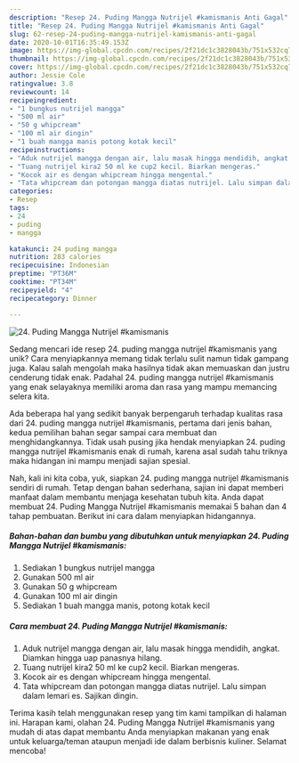 ```yaml
---
description: "Resep 24. Puding Mangga Nutrijel #kamismanis Anti Gagal"
title: "Resep 24. Puding Mangga Nutrijel #kamismanis Anti Gagal"
slug: 62-resep-24-puding-mangga-nutrijel-kamismanis-anti-gagal
date: 2020-10-01T16:35:49.153Z
image: https://img-global.cpcdn.com/recipes/2f21dc1c3828043b/751x532cq70/24-puding-mangga-nutrijel-kamismanis-foto-resep-utama.jpg
thumbnail: https://img-global.cpcdn.com/recipes/2f21dc1c3828043b/751x532cq70/24-puding-mangga-nutrijel-kamismanis-foto-resep-utama.jpg
cover: https://img-global.cpcdn.com/recipes/2f21dc1c3828043b/751x532cq70/24-puding-mangga-nutrijel-kamismanis-foto-resep-utama.jpg
author: Jessie Cole
ratingvalue: 3.8
reviewcount: 14
recipeingredient:
- "1 bungkus nutrijel mangga"
- "500 ml air"
- "50 g whipcream"
- "100 ml air dingin"
- "1 buah mangga manis potong kotak kecil"
recipeinstructions:
- "Aduk nutrijel mangga dengan air, lalu masak hingga mendidih, angkat. Diamkan hingga uap panasnya hilang."
- "Tuang nutrijel kira2 50 ml ke cup2 kecil. Biarkan mengeras."
- "Kocok air es dengan whipcream hingga mengental."
- "Tata whipcream dan potongan mangga diatas nutrijel. Lalu simpan dalam lemari es. Sajikan dingin."
categories:
- Resep
tags:
- 24
- puding
- mangga

katakunci: 24 puding mangga 
nutrition: 283 calories
recipecuisine: Indonesian
preptime: "PT36M"
cooktime: "PT34M"
recipeyield: "4"
recipecategory: Dinner

---
```



![24. Puding Mangga Nutrijel #kamismanis](https://img-global.cpcdn.com/recipes/2f21dc1c3828043b/751x532cq70/24-puding-mangga-nutrijel-kamismanis-foto-resep-utama.jpg)

Sedang mencari ide resep 24. puding mangga nutrijel #kamismanis yang unik? Cara menyiapkannya memang tidak terlalu sulit namun tidak gampang juga. Kalau salah mengolah maka hasilnya tidak akan memuaskan dan justru cenderung tidak enak. Padahal 24. puding mangga nutrijel #kamismanis yang enak selayaknya memiliki aroma dan rasa yang mampu memancing selera kita.



Ada beberapa hal yang sedikit banyak berpengaruh terhadap kualitas rasa dari 24. puding mangga nutrijel #kamismanis, pertama dari jenis bahan, kedua pemilihan bahan segar sampai cara membuat dan menghidangkannya. Tidak usah pusing jika hendak menyiapkan 24. puding mangga nutrijel #kamismanis enak di rumah, karena asal sudah tahu triknya maka hidangan ini mampu menjadi sajian spesial.


Nah, kali ini kita coba, yuk, siapkan 24. puding mangga nutrijel #kamismanis sendiri di rumah. Tetap dengan bahan sederhana, sajian ini dapat memberi manfaat dalam membantu menjaga kesehatan tubuh kita. Anda dapat membuat 24. Puding Mangga Nutrijel #kamismanis memakai 5 bahan dan 4 tahap pembuatan. Berikut ini cara dalam menyiapkan hidangannya.

<!--inarticleads1-->

##### Bahan-bahan dan bumbu yang dibutuhkan untuk menyiapkan 24. Puding Mangga Nutrijel #kamismanis:

1. Sediakan 1 bungkus nutrijel mangga
1. Gunakan 500 ml air
1. Gunakan 50 g whipcream
1. Gunakan 100 ml air dingin
1. Sediakan 1 buah mangga manis, potong kotak kecil




<!--inarticleads2-->

##### Cara membuat 24. Puding Mangga Nutrijel #kamismanis:

1. Aduk nutrijel mangga dengan air, lalu masak hingga mendidih, angkat. Diamkan hingga uap panasnya hilang.
1. Tuang nutrijel kira2 50 ml ke cup2 kecil. Biarkan mengeras.
1. Kocok air es dengan whipcream hingga mengental.
1. Tata whipcream dan potongan mangga diatas nutrijel. Lalu simpan dalam lemari es. Sajikan dingin.




Terima kasih telah menggunakan resep yang tim kami tampilkan di halaman ini. Harapan kami, olahan 24. Puding Mangga Nutrijel #kamismanis yang mudah di atas dapat membantu Anda menyiapkan makanan yang enak untuk keluarga/teman ataupun menjadi ide dalam berbisnis kuliner. Selamat mencoba!
